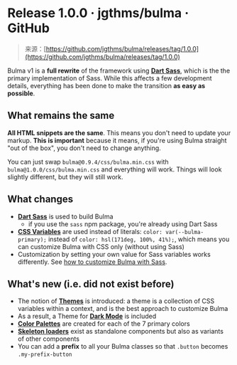 <!--yml
category: 未分类
date: 2024-05-29 12:34:52
-->

# Release 1.0.0 · jgthms/bulma · GitHub

> 来源：[https://github.com/jgthms/bulma/releases/tag/1.0.0](https://github.com/jgthms/bulma/releases/tag/1.0.0)

Bulma v1 is a **full rewrite** of the framework using [**Dart Sass**](https://sass-lang.com/dart-sass/), which is the the primary implementation of Sass. While this affects a few development details, everything has been done to make the transition **as easy as possible**.

## What remains the same

**All HTML snippets are the same**. This means you don't need to update your markup. **This is important** because it means, if you're using Bulma straight "out of the box", you don't need to change anything.

You can just swap `bulma@0.9.4/css/bulma.min.css` with `bulma@1.0.0/css/bulma.min.css` and everything will work. Things will look slightly different, but they will still work.

## What changes

*   [**Dart Sass**](https://sass-lang.com/dart-sass/) is used to build Bulma
    *   if you use the `sass` npm package, you're already using Dart Sass
*   [**CSS Variables**](https://bulma.io/documentation/features/css-variables/) are used instead of literals: `color: var(--bulma-primary);` instead of `color: hsl(171deg, 100%, 41%);`, which means you can customize Bulma with CSS only (without using Sass)
*   Customization by setting your own value for Sass variables works differently. See [how to customize Bulma with Sass](https://bulma.io/documentation/customize/).

## What's new (i.e. did not exist before)

*   The notion of [**Themes**](https://bulma.io/documentation/features/themes/) is introduced: a theme is a collection of CSS variables within a context, and is the best approach to customize Bulma
*   As a result, a Theme for [**Dark Mode**](https://bulma.io/documentation/features/dark-mode/) is included
*   [**Color Palettes**](https://bulma.io/documentation/features/color-palettes/) are created for each of the 7 primary colors
*   [**Skeleton loaders**](https://bulma.io/documentation/features/skeletons/) exist as standalone components but also as variants of other components
*   You can add a **prefix** to all your Bulma classes so that `.button` becomes `.my-prefix-button`